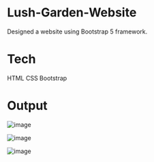 # Lush-Garden-Website
Designed a website using Bootstrap 5 framework.

# Tech
HTML
CSS
Bootstrap

# Output
![image](https://user-images.githubusercontent.com/92794107/217826489-8b0a2e0b-4fa4-47af-8016-61badc9f563d.png)

![image](https://user-images.githubusercontent.com/92794107/217827969-b88cd9dd-33e1-4841-ab8f-e79f7f83fa92.png)

![image](https://user-images.githubusercontent.com/92794107/217828130-7da07adc-b563-4976-a7f9-f1b1192c8cb5.png)
